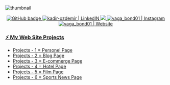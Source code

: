 ![thumbnail](https://i.hizliresim.com/mrpd9wf.png)



<p align="center">
  <a href="https://github.com/secirr">
    <img src="https://img.shields.io/github/followers/secirr?label=GitHub&logo=GitHub&style=for-the-badge" alt="GitHub badge" target="_blank" />
  </a>
  <a href="https://www.linkedin.com/in/kadir-ozdemir/" target="_blank">
    <img alt="kadir-ozdemir | LinkedIN"  src="https://img.shields.io/badge/linkedin-%230077B5.svg?&style=for-the-badge&logo=linkedin&logoColor=white" />
  </a>
  <a href="http://twitter.com/ozdemirkadirr">
    <img src="https://img.shields.io/twitter/follow/ozdemirkadirr?label=Twitter&logo=twitter&style=for-the-badge" />
  </a>
  </a>
  <a href="https://www.instagram.com/ozdmr.kadirr/" target="_blank">
    <img alt="vaga_bond01 | Instagram"  src="https://img.shields.io/badge/instagram-%23E4405F.svg?&style=for-the-badge&logo=instagram&logoColor=white" />
  </a>
  <a href="https://linktr.ee/projects_kadir" target="_blank">
    <img alt="vaga_bond01 | Website"  src="https://img.shields.io/badge/website%23E4405F.svg?&style=for-the-badge&logo=website&logoColor=white" />
  </a>
</p>


<p align="center">
  
  ### [⚡️ My Web Site Projects](https://linktr.ee/projects_kadir)
  
  
  - [Projects - 1 = Personel Page](https://kadirozdemir00.netlify.app/)
  - [Projects - 2 = Blog Page](https://kadirozdemir01.netlify.app/)
  - [Projects - 3 = E-commerge Page](https://kadirozdemir02.netlify.app/)
  - [Projects - 4 = Hotel Page](https://kadirozdemir03.netlify.app/)
  - [Projects - 5 = Film Page](https://kadirozdemir04.netlify.app/)
  - [Projects - 6 = Sports News Page](https://kadirozdemir05.netlify.app/)

</p>

